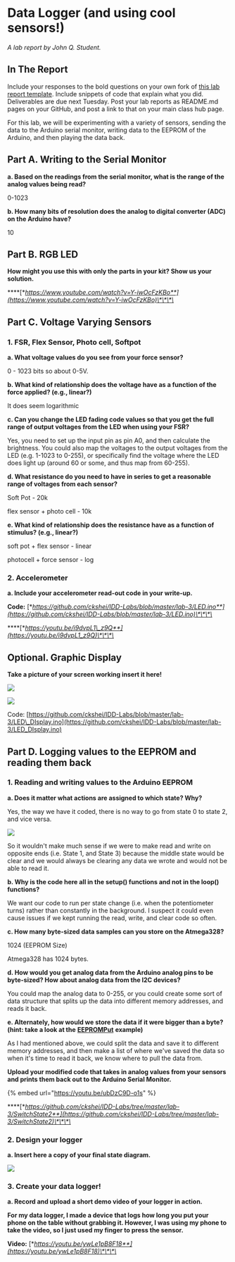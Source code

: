 # Data Logger \(and using cool sensors!\)

_A lab report by John Q. Student._

## In The Report

Include your responses to the bold questions on your own fork of [this lab report template](https://github.com/FAR-Lab/IDD-Fa18-Lab2). Include snippets of code that explain what you did. Deliverables are due next Tuesday. Post your lab reports as README.md pages on your GitHub, and post a link to that on your main class hub page.

For this lab, we will be experimenting with a variety of sensors, sending the data to the Arduino serial monitor, writing data to the EEPROM of the Arduino, and then playing the data back.

## Part A.  Writing to the Serial Monitor

**a. Based on the readings from the serial monitor, what is the range of the analog values being read?**

0-1023

**b. How many bits of resolution does the analog to digital converter \(ADC\) on the Arduino have?**

10

## Part B. RGB LED

**How might you use this with only the parts in your kit? Show us your solution.**

\*\*\*\*[**https://www.youtube.com/watch?v=Y-iwOcFzKBo**](https://www.youtube.com/watch?v=Y-iwOcFzKBo)\*\*\*\*

## Part C. Voltage Varying Sensors

### 1. FSR, Flex Sensor, Photo cell, Softpot

**a. What voltage values do you see from your force sensor?**

0 - 1023 bits so about 0-5V.

**b. What kind of relationship does the voltage have as a function of the force applied? \(e.g., linear?\)**

It does seem logarithmic

**c. Can you change the LED fading code values so that you get the full range of output voltages from the LED when using your FSR?**

Yes, you need to set up the input pin as pin A0, and then calculate the brightness. You could also map the voltages to the output voltages from the LED \(e.g. 1-1023 to 0-255\), or specifically find the voltage where the LED does light up \(around 60 or some, and thus map from 60-255\). 

**d. What resistance do you need to have in series to get a reasonable range of voltages from each sensor?**

Soft Pot - 20k

flex sensor + photo cell - 10k 

**e. What kind of relationship does the resistance have as a function of stimulus? \(e.g., linear?\)**

soft pot + flex sensor - linear

photocell + force sensor - log 

### 2. Accelerometer

**a. Include your accelerometer read-out code in your write-up.**

**Code:** [**https://github.com/ckshei/IDD-Labs/blob/master/lab-3/LED.ino**](https://github.com/ckshei/IDD-Labs/blob/master/lab-3/LED.ino)\*\*\*\*

\*\*\*\*[**https://youtu.be/i9dvpL1\_z9Q**](https://youtu.be/i9dvpL1_z9Q)\*\*\*\*

## Optional. Graphic Display

**Take a picture of your screen working insert it here!**

![](.gitbook/assets/image%20%285%29.png)

![](.gitbook/assets/image%20%286%29.png)

Code: [https://github.com/ckshei/IDD-Labs/blob/master/lab-3/LED\_DIsplay.ino](https://github.com/ckshei/IDD-Labs/blob/master/lab-3/LED_DIsplay.ino)

## Part D. Logging values to the EEPROM and reading them back

### 1. Reading and writing values to the Arduino EEPROM

**a. Does it matter what actions are assigned to which state? Why?**

Yes, the way we have it coded, there is no way to go from state 0 to state 2, and vice versa. 

![](.gitbook/assets/image%20%2812%29.png)

So it wouldn't make much sense if we were to make read and write on opposite ends \(i.e. State 1, and State 3\) because the middle state would be clear and we would always be clearing any data we wrote and would not be able to read it.

**b. Why is the code here all in the setup\(\) functions and not in the loop\(\) functions?**

We want our code to run per state change \(i.e. when the potentiometer turns\) rather than constantly in the background. I suspect it could even cause issues if we kept running the read, write, and clear code so often. 

**c. How many byte-sized data samples can you store on the Atmega328?**

1024 \(EEPROM Size\)

Atmega328 has 1024 bytes. 

**d. How would you get analog data from the Arduino analog pins to be byte-sized? How about analog data from the I2C devices?**

You could map the analog data to 0-255, or you could create some sort of data structure that splits up the data into different memory addresses, and reads it back. 

**e. Alternately, how would we store the data if it were bigger than a byte? \(hint: take a look at the** [**EEPROMPut**](https://www.arduino.cc/en/Reference/EEPROMPut) **example\)**

As I had mentioned above, we could split the data and save it to different memory addresses, and then make a list of where we've saved the data so when it's time to read it back, we know where to pull the data from. 

**Upload your modified code that takes in analog values from your sensors and prints them back out to the Arduino Serial Monitor.**

{% embed url="https://youtu.be/ubDzC9D-o1s" %}

\*\*\*\*[**https://github.com/ckshei/IDD-Labs/tree/master/lab-3/SwitchState2**](https://github.com/ckshei/IDD-Labs/tree/master/lab-3/SwitchState2)\*\*\*\*

### 2. Design your logger

**a. Insert here a copy of your final state diagram.**

![](.gitbook/assets/image%20%282%29.png)

### 3. Create your data logger!

**a. Record and upload a short demo video of your logger in action.**

**For my data logger, I made a device that logs how long you put your phone on the table without grabbing it. However, I was using my phone to take the video, so I just used my finger to press the sensor.** 

**Video:** [**https://youtu.be/ywLe1pB8F18**](https://youtu.be/ywLe1pB8F18)\*\*\*\*

